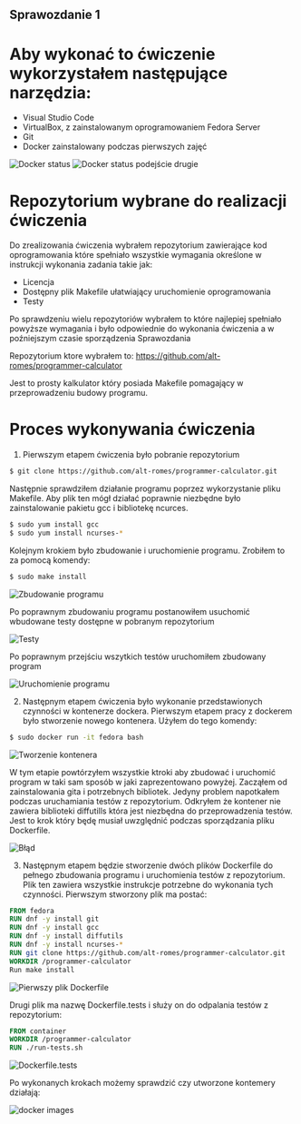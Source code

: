 ## Sprawozdanie 1
# Aby wykonać to ćwiczenie wykorzystałem następujące narzędzia:
* Visual Studio Code 
* VirtualBox, z zainstalowanym oprogramowaniem Fedora Server
* Git
* Docker zainstalowany podczas pierwszych zajęć

![Docker status](1.png) ![Docker status podejście drugie](2.png)
# Repozytorium wybrane do realizacji ćwiczenia 
Do zrealizowania ćwiczenia wybrałem repozytorium zawierające kod oprogramowania które spełniało wszystkie wymagania określone w instrukcji wykonania zadania takie jak: 
* Licencja 
* Dostępny plik Makefile ułatwiający uruchomienie oprogramowania 
* Testy

Po sprawdzeniu wielu repozytoriów wybrałem to które najlepiej spełniało powyższe wymagania i było odpowiednie do wykonania ćwiczenia a w poźniejszym czasie sporządzenia Sprawozdania

Repozytorium ktore wybrałem to: https://github.com/alt-romes/programmer-calculator

Jest to prosty kalkulator który posiada Makefile pomagający w przeprowadzeniu budowy programu. 

# Proces wykonywania ćwiczenia

1. Pierwszym etapem ćwiczenia było pobranie repozytorium 
```bash
$ git clone https://github.com/alt-romes/programmer-calculator.git
```

Następnie sprawdziłem działanie programu poprzez wykorzystanie pliku Makefile. Aby plik ten mógł działać poprawnie niezbędne było zainstalowanie pakietu gcc i bibliotekę ncurces.

```bash
$ sudo yum install gcc
$ sudo yum install ncurses-*
```

Kolejnym krokiem było zbudowanie i uruchomienie programu. Zrobiłem to za pomocą komendy:

```bash
$ sudo make install 
```

![Zbudowanie programu](3.png)

Po poprawnym zbudowaniu programu postanowiłem usuchomić wbudowane testy dostępne w pobranym repozytorium

![Testy](4.png)

Po poprawnym przejściu wszytkich testów uruchomiłem zbudowany program

![Uruchomienie programu](5.png)

2. Następnym etapem ćwiczenia było wykonanie przedstawionych czynności w kontenerze dockera. Pierwszym etapem pracy z dockerem było stworzenie nowego kontenera. Użyłem do tego komendy:

```bash
$ sudo docker run -it fedora bash
```

![Tworzenie kontenera](6.png)

W tym etapie powtórzyłem wszystkie ktroki aby zbudować i uruchomić program w taki sam sposób w jaki zaprezentowano powyżej. Zacząłem od zainstalowania gita i potrzebnych bibliotek. Jedyny problem napotkałem podczas uruchamiania testów z repozytorium. Odkryłem że kontener nie zawiera biblioteki diffutills która jest niezbędna do przeprowadzenia testów. Jest to krok który będę musiał uwzględnić podczas sporządzania pliku Dockerfile. 

![Błąd](7.png)

3. Następnym etapem będzie stworzenie dwóch plików Dockerfile do pełnego zbudowania programu i uruchomienia testów z repozytorium. Plik ten zawiera wszystkie instrukcje potrzebne do wykonania tych czynności. 
Pierwszym stworzony plik ma postać:

```dockerfile
FROM fedora
RUN dnf -y install git 
RUN dnf -y install gcc 
RUN dnf -y install diffutils 
RUN dnf -y install ncurses-*
RUN git clone https://github.com/alt-romes/programmer-calculator.git
WORKDIR /programmer-calculator
Run make install
```

![Pierwszy plik Dockerfile](8.png)

Drugi plik ma nazwę Dockerfile.tests i służy on do odpalania testów z repozytorium:

```dockerfile
FROM container
WORKDIR /programmer-calculator
RUN ./run-tests.sh
```

![Dockerfile.tests](9.png)

Po wykonanych krokach możemy sprawdzić czy utworzone kontemery działają:

![docker images](10.png)